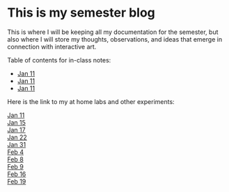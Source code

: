 # This is my semester blog

This is where I will be keeping all my documentation for the semester, but also where I will store my thoughts, observations, and ideas that emerge in connection with interactive art.

Table of contents for in-class notes:

- [Jan 11](20230111_classnotes.md)
- [Jan 11](20230111_classnotes.md)
- [Jan 11](20230111_classnotes.md)

Here is the link to my at home labs and other experiments:

[Jan 11](20230111_classmeeting.html)  
[Jan 15](20230115_athomekit1.html)  
[Jan 17](20230117_athomekit2.html)  
[Jan 22](20230122_athomekit3.html)  
[Jan 31](20230131_athomekit3and4.html)  
[Feb 4](20230204_athomekit4B.html)  
[Feb 8](20230208_athomekit5A.html)  
[Feb 9](20230209_athomekit5B.html)  
[Feb 16](20230216_midtermproject.html)  
[Feb 19](20230219_midtermproject.html)  
